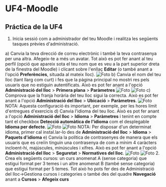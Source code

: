 # UF4-Moodle
## Práctica de la UF4 
1. Inicia sessió com a administrador del teu Moodle i realitza les següents tasques prèvies d'administració.

a) Canvia la teva direcció de correu electrònic i també la teva contrasenya per una altra. Afegeix-te a més un avatar. Tot això es pot fer anant al teu perfil (opció que apareix sota el teu nom que es veu a la part superior dreta de la finestra del Moodle) i clicant sobre l'enllaç **Editar** (o també anant a l'opció **Preferències**, situada al mateix lloc).
![Foto](/UF4-Moodle/Captura%20de%20pantalla%20de%202023-10-31%2013-19-02.png)
b) Canvia el nom del teu lloc (tant llarg com curt) i fes que la pàgina principal no mostri res pels usuaris que no estiguin autentificats. Això es pot fer anant a l'opció **Administració del lloc** > **Primera plana** > **Paràmetres**
![Foto](/UF4-Moodle/Captura%20de%20pantalla%20de%202023-10-30%2014-15-21.png)
![Foto](/UF4-Moodle/Captura%20de%20pantalla%20de%202023-10-30%2014-16-22.png)
c) Comprova que la franja horària del teu lloc sigui la correcta. Això es pot fer anant a l'opció **Administració del lloc** > **Ubicació** > **Paràmetres**.
![Foto](/UF4-Moodle/hora.png)
NOTA: Aquesta configuració és important, per exemple, per les hores límit d'entregues d'exercicis
d) Canvia l'idioma del teu lloc. Això es pot fer anant a l'opció **Administració del lloc** > **Idioma** > **Paràmetres** i tenint en compte tant el checkbox **Detecció automàtica de l'idioma** com el desplegable **Idioma per defecte**.
![Foto](/UF4-Moodle/defaul%20lenguaje.png)
![Foto](/UF4-Moodle/seleccionar%20idioma.png)
NOTA: Per disposar d'un determinat idioma, primer cal instal.lar-lo des de **Administració del lloc** > **Idioma** > **Paquets d'idioma**
e) Canvia la política de contrasenyes de manera que els usuaris que es creiïn tinguin una contrasenya de com a mínim 4 caràcters incloent-hi, majúscules, minúscules i xifres. Això es pot fer anant a l'opció **Administració del lloc** > **Seguretat** > **Normatives del lloc**.
![Foto](/UF4-Moodle/longitud.png)
![Foto](/UF4-Moodle/mayusculas.png)
2. Crea els següents cursos: un curs anomenat A (sense categoria) que estigui format per 3 temes i un altre anomenat B (també sense categoria) que estigui format per 5 temes. Tot això ho pots fer des de Administració del lloc->Gestiona cursos i categories o també des del quadre **Navegació** anant a **Cursos** > **Afegeix curs**

